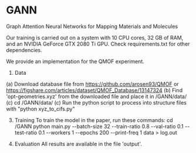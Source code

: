 # GANN
Graph Attention Neural Networks for Mapping Materials and Molecules


Our training is carried out on a system with 10 CPU cores, 32 GB of RAM, and an NVIDIA GeForce GTX 2080 Ti GPU.
Check requirements.txt for other dependencies.


We provide an implementation for the QMOF experiment. 


1. Data

   
(a) Download database file from https://github.com/arosen93/QMOF or https://figshare.com/articles/dataset/QMOF_Database/13147324
(b) Find 'opt-geometries.xyz' from the downloaded file and place it in /GANN/data/
(c) cd /GANN/data/
(c) Run the python script to process into structure files with "python xyz_to_cifs.py"

3. Training 
To train the model in the paper, run these commands:
cd /GANN
python main.py --batch-size 32 --train-ratio 0.8 --val-ratio 0.1 --test-ratio 0.1  --workers 1 --epochs 200 --print-freq 1 data > log.out

4. Evaluation
All results are available in the file 'output'.
